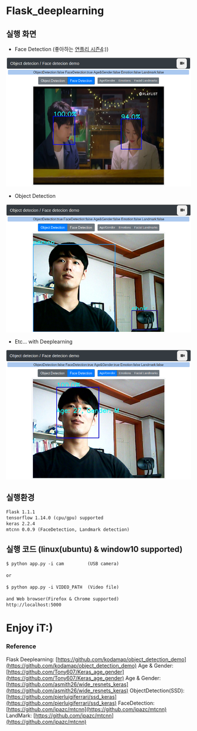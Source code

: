 # Flask_deeplearning

## 실행 화면

- Face Detection (좋아하는 [연플리 시즌4](https://www.youtube.com/watch?v=PNuGLykXyzE):))
<img src="https://github.com/traveler-Ahn/flask_deeplearning/blob/master/img/main_1.png">

- Object Detection
<img src="https://github.com/traveler-Ahn/flask_deeplearning/blob/master/img/main_2.png">

- Etc... with Deeplearning
<img src="https://github.com/traveler-Ahn/flask_deeplearning/blob/master/img/main_3.png">

## 실행환경
```
Flask 1.1.1
tensorflow 1.14.0 (cpu/gpu) supported
keras 2.2.4
mtcnn 0.0.9 (FaceDetection, Landmark detection)
```

## 실행 코드 (linux(ubuntu) & window10 supported)
```
$ python app.py -i cam         (USB camera)

or

$ python app.py -i VIDEO_PATH  (Video file)

and Web browser(Firefox & Chrome supported)
http://localhost:5000
```

# Enjoy iT:)

### Reference
Flask Deeplearning: [https://github.com/kodamap/object_detection_demo](https://github.com/kodamap/object_detection_demo)
Age & Gender: [https://github.com/Tony607/Keras_age_gender](https://github.com/Tony607/Keras_age_gender)
Age & Gender: [https://github.com/asmith26/wide_resnets_keras](https://github.com/asmith26/wide_resnets_keras)
ObjectDetection(SSD): [https://github.com/pierluigiferrari/ssd_keras](https://github.com/pierluigiferrari/ssd_keras)
FaceDetection: [https://github.com/ipazc/mtcnn](https://github.com/ipazc/mtcnn)
LandMark: [https://github.com/ipazc/mtcnn](https://github.com/ipazc/mtcnn)
